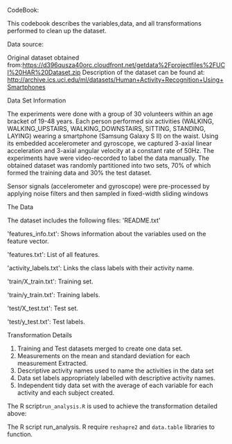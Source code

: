 CodeBook:

   This codebook describes the variables,data, and all transformations  performed to clean up the dataset.

Data source:

  Original dataset obtained from:https://d396qusza40orc.cloudfront.net/getdata%2Fprojectfiles%2FUCI%20HAR%20Dataset.zip 
  Description of the dataset can be found at: http://archive.ics.uci.edu/ml/datasets/Human+Activity+Recognition+Using+Smartphones

Data Set Information

   The experiments were done with a group of 30 volunteers within an age bracket of 19-48 years. Each person performed six activities (WALKING, WALKING_UPSTAIRS, WALKING_DOWNSTAIRS, SITTING, STANDING, LAYING) wearing a smartphone (Samsung Galaxy S II) on the waist. 
   Using its embedded accelerometer and gyroscope, we captured 3-axial linear acceleration and 3-axial angular velocity at a constant rate of 50Hz. The experiments have were video-recorded to label the data manually. 
   The obtained dataset was randomly partitioned into two sets,  70% of which formed the training data and 30% the test dataset.

   Sensor signals (accelerometer and gyroscope) were pre-processed by applying noise filters and then sampled in fixed-width sliding windows 
 
The Data

  The dataset includes the following files:
  'README.txt'

  'features_info.txt': Shows information about the variables used on the feature vector.

  'features.txt': List of all features.

  'activity_labels.txt': Links the class labels with their activity name.

  'train/X_train.txt': Training set.

 'train/y_train.txt': Training labels.

 'test/X_test.txt': Test set.

 'test/y_test.txt': Test labels.


 Transformation Details

  1. Training and  Test datasets merged to create one data set.
  2. Measurements on the mean and standard deviation for each measurement Extracted.
  3. Descriptive activity names used to name the activities in the data set
  4. Data set labels appropriately labelled with descriptive activity names.
  5. Independent tidy data set with the average of each variable for each activity and each subject created.

The R script```run_analysis.R``` is used to achieve the transformation detailed above:

The R script run_analysis. R require ```reshapre2``` and ```data.table``` libraries to function.
